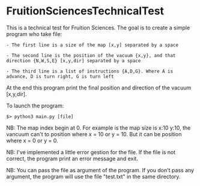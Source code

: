 # FruitionSciencesTechnicalTest

This is a technical test for Fruition Sciences. The goal is to create a simple program who take file:
    
    - The first line is a size of the map [x,y] separated by a space
    
    - The second line is the position of the vacuum {x,y}, and that direction {N,W,S,E} [x,y,dir] separated by a space
    
    - The third line is a list of instructions {A,D,G}. Where A is advance, D is turn right, G is turn left

At the end this program print the final position and direction of the vacuum [x,y,dir].


To launch the program:

    $> python3 main.py [file]



NB: The map index begin at 0. For example is the map size is x:10 y:10, the vancuum can't to position where x = 10 or y = 10. But it can be position where x = 0 or y = 0.


NB: I've implemented a little error gestion for the file. If the file is not correct, the program print an error message and exit.

NB: You can pass the file as argument of the program. If you don't pass any argument, the program will use the file "test.txt" in the same directory.


